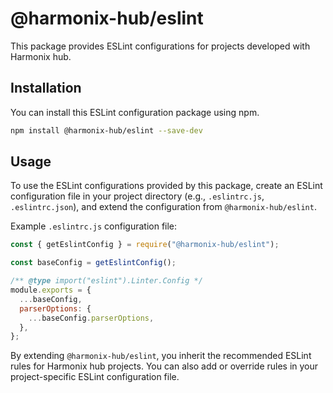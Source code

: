 # @harmonix-hub/eslint

This package provides ESLint configurations for projects developed with Harmonix hub.

## Installation

You can install this ESLint configuration package using npm.

```bash
npm install @harmonix-hub/eslint --save-dev
```

## Usage

To use the ESLint configurations provided by this package, create an ESLint configuration file in your project directory (e.g., `.eslintrc.js`, `.eslintrc.json`), and extend the configuration from `@harmonix-hub/eslint`.

Example `.eslintrc.js` configuration file:

```js
const { getEslintConfig } = require("@harmonix-hub/eslint");

const baseConfig = getEslintConfig();

/** @type import("eslint").Linter.Config */
module.exports = {
  ...baseConfig,
  parserOptions: {
    ...baseConfig.parserOptions,
  },
};
```

By extending `@harmonix-hub/eslint`, you inherit the recommended ESLint rules for Harmonix hub projects.
You can also add or override rules in your project-specific ESLint configuration file.
